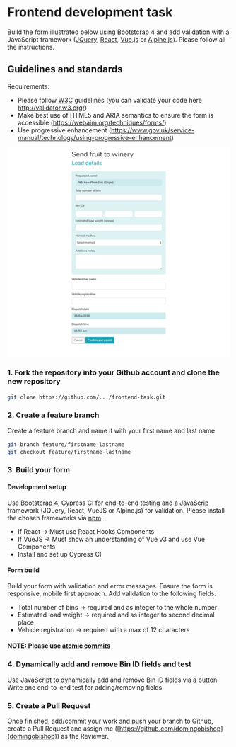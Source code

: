 # Frontend development task

Build the form illustrated below using [Bootstcrap 4](https://getbootstrap.com/) and add validation with a JavaScript framework ([JQuery](https://jqueryvalidation.org/validate/), [React](https://reactjs.org/), [Vue.js](https://vuejs.org/) or [Alpine.js](https://github.com/alpinejs/alpine)). Please follow all the instructions.

## Guidelines and standards
Requirements:
* Please follow [W3C](https://www.w3.org/TR/WCAG21/) guidelines (you can validate your code here http://validator.w3.org/)
* Make best use of HTML5 and ARIA semantics to ensure the form is accessible (https://webaim.org/techniques/forms/)
* Use progressive enhancement (https://www.gov.uk/service-manual/technology/using-progressive-enhancement)

![Form](form.jpg)

### 1. Fork the repository into your Github account and clone the new repository
```bash
git clone https://github.com/.../frontend-task.git
```

### 2. Create a feature branch
Create a feature branch and name it with your first name and last name
```bash
git branch feature/firstname-lastname
git checkout feature/firstname-lastname
```

### 3. Build your form
#### Development setup
Use [Bootstcrap 4](https://getbootstrap.com/), Cypress CI for end-to-end testing and a JavaScrip framework (JQuery, React, VueJS or Alpine.js) for validation. Please install the chosen frameworks via [npm](https://www.npmjs.com/).
* If React -> Must use React Hooks Components
* If VueJS -> Must show an understanding of Vue v3 and use Vue Components
* Install and set up Cypress CI
#### Form build
Build your form with validation and error messages. Ensure the form is responsive, mobile first approach. Add validation to the following fields:
* Total number of bins -> required and as integer to the whole number
* Estimated load weight -> required and as integer to second decimal place
* Vehicle registration -> required with a max of 12 characters 

#### **NOTE: Please use [atomic commits](https://seesparkbox.com/foundry/atomic_commits_with_git)**

### 4. Dynamically add and remove Bin ID fields and test
Use JavaScript to dynamically add and remove Bin ID fields via a button. Write one end-to-end test for adding/removing fields.

### 5. Create a Pull Request
Once finished, add/commit your work and push your branch to Github, create a Pull Request and assign me ([https://github.com/domingobishop](domingobishop)) as the Reviewer.
